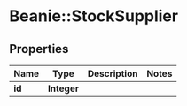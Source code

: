 # Beanie::StockSupplier

## Properties
Name | Type | Description | Notes
------------ | ------------- | ------------- | -------------
**id** | **Integer** |  | 


